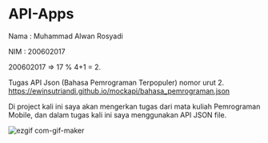 # API-Apps

Nama  : Muhammad Alwan Rosyadi


NIM   : 200602017 

200602017 => 17 % 4+1 = 2.


Tugas API Json (Bahasa Pemrograman Terpopuler) nomor urut 2.
https://ewinsutriandi.github.io/mockapi/bahasa_pemrograman.json

Di project kali ini saya akan mengerkan tugas dari mata kuliah Pemrograman Mobile, dan dalam tugas kali ini saya menggunakan API JSON file.

![ezgif com-gif-maker](https://user-images.githubusercontent.com/93851667/147090056-08cce11b-8d70-4d82-9cab-100c27fe5906.gif)

